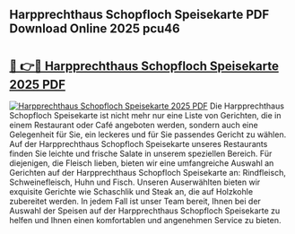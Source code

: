 ## Harpprechthaus Schopfloch Speisekarte PDF Download Online 2025 pcu46

# <h2><a href="http://gc8aphh.nevu.top/?p=Harpprechthaus+Schopfloch+Speisekarte">🔗 👉🔴 Harpprechthaus Schopfloch Speisekarte 2025 PDF</a></h2>

[![Harpprechthaus Schopfloch Speisekarte 2025 PDF](https://i.imgur.com/dBaPXMq.png)](http://gc8aphh.nevu.top/?p=Harpprechthaus+Schopfloch+Speisekarte)
Die Harpprechthaus Schopfloch Speisekarte ist nicht mehr nur eine Liste von Gerichten, die in einem Restaurant oder Café angeboten werden, sondern auch eine Gelegenheit für Sie, ein leckeres und für Sie passendes Gericht zu wählen. Auf der Harpprechthaus Schopfloch Speisekarte unseres Restaurants finden Sie leichte und frische Salate in unserem speziellen Bereich. Für diejenigen, die Fleisch lieben, bieten wir eine umfangreiche Auswahl an Gerichten auf der Harpprechthaus Schopfloch Speisekarte an: Rindfleisch, Schweinefleisch, Huhn und Fisch. Unseren Auserwählten bieten wir exquisite Gerichte wie Schaschlik und Steak an, die auf Holzkohle zubereitet werden. In jedem Fall ist unser Team bereit, Ihnen bei der Auswahl der Speisen auf der Harpprechthaus Schopfloch Speisekarte zu helfen und Ihnen einen komfortablen und angenehmen Service zu bieten.

